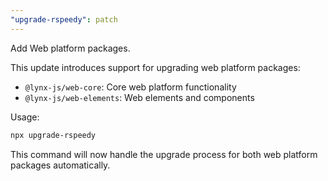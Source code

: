 ```yaml
---
"upgrade-rspeedy": patch
---
```


Add Web platform packages.

This update introduces support for upgrading web platform packages:

- `@lynx-js/web-core`: Core web platform functionality
- `@lynx-js/web-elements`: Web elements and components

Usage:

```bash
npx upgrade-rspeedy
```

This command will now handle the upgrade process for both web platform packages automatically.
